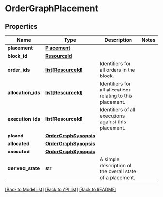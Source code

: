 # OrderGraphPlacement


## Properties
Name | Type | Description | Notes
------------ | ------------- | ------------- | -------------
**placement** | [**Placement**](Placement.md) |  | 
**block_id** | [**ResourceId**](ResourceId.md) |  | 
**order_ids** | [**list[ResourceId]**](ResourceId.md) | Identifiers for all orders in the block. | 
**allocation_ids** | [**list[ResourceId]**](ResourceId.md) | Identifiers for all allocations relating to this placement. | 
**execution_ids** | [**list[ResourceId]**](ResourceId.md) | Identifiers of all executions against this placement. | 
**placed** | [**OrderGraphSynopsis**](OrderGraphSynopsis.md) |  | 
**allocated** | [**OrderGraphSynopsis**](OrderGraphSynopsis.md) |  | 
**executed** | [**OrderGraphSynopsis**](OrderGraphSynopsis.md) |  | 
**derived_state** | **str** | A simple description of the overall state of a placement. | 

[[Back to Model list]](../README.md#documentation-for-models) [[Back to API list]](../README.md#documentation-for-api-endpoints) [[Back to README]](../README.md)


